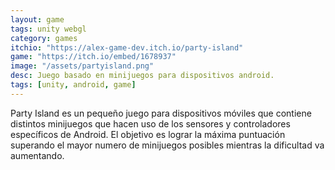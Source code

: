```yaml
---
layout: game
tags: unity webgl
category: games
itchio: "https://alex-game-dev.itch.io/party-island"
game: "https://itch.io/embed/1678937"
image: "/assets/partyisland.png"
desc: Juego basado en minijuegos para dispositivos android.
tags: [unity, android, game]
---
```


Party Island es un pequeño juego para dispositivos móviles que contiene distintos minijuegos que hacen uso de los sensores y controladores específicos de Android. El objetivo es lograr la máxima puntuación superando el mayor numero de minijuegos posibles mientras la dificultad va aumentando.